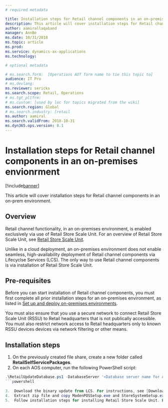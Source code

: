 ```yaml
---
# required metadata

title: Installation steps for Retail channel components in an on-premises envionrment
description: This article will cover installation steps for Retail channel components in an on-prem envionrment. 
author: aamirallaqaband
manager: AnnBe
ms.date: 10/31/2018
ms.topic: article
ms.prod: 
ms.service: dynamics-ax-applications
ms.technology: 

# optional metadata

# ms.search.form:  [Operations AOT form name to tie this topic to]
audience: IT Pro
# ms.devlang: 
ms.reviewer: sericks
ms.search.scope: Retail, Operations 
# ms.tgt_pltfrm: 
# ms.custom: [used by loc for topics migrated from the wiki]
ms.search.region: Global
# ms.search.industry: [retail
ms.author: aamiral
ms.search.validFrom: 2018-10-31 
ms.dyn365.ops.version: 8.1
---
```


# Installation steps for Retail channel components in an on-premises envionrment

[!include[banner](../includes/banner.md)]

This article will cover installation steps for Retail channel components in an on-prem environment.

## Overview

Retail channel functionality, in an on-premises environment, is enabled exclusively via use of Retail Store Scale Unit. For an overview of Retail Store Scale Unit, see [Retail Store Scale Unit](../../retail/dev-itpro/retail-store-system-begin). 

Unlike in a cloud deployment, an on-premises environment does not enable seamless, high-availability deployment of Retail channel components via Lifecyclse Services (LCS). The only way to use Retail channel components is via installation of Retail Store Scale Unit.

## Pre-requisites 

Before you can start installation of Retail channel components, you must first complete all prior installation steps for an on-premises environment, as listed in [Set up and deploy on-premises environments](setup-deploy-on-premises-environments.md).

You must also ensure that you use a secure network to connect Retail Store Scale Unit (RSSU) to Retail headquarters that is not publically accessible. You must also restrict network access to Retail headquarters only to known RSSU devices devices via network filtering or other means.

## Installation steps

1.	On the previously created file share, create a new folder called **RetailSelfServicePackages**.
2.	On each AOS computer, run the following PowerShell script:

```powershell
.\RetailUpdateDatabase.ps1 -DatabaseServer '<Database server name for AOS database -DatabaseName 'Database name for AOS database ' -envName '<Environment name>' -RetailSelfServicePackages '<Local path of Retail self-service packages>’ -SendProductSupportTelemetryToMicrosoft <True/False>
```powershell
  
3.	Download the binary update from LCS. For instructions, see [Download updates](https://docs.microsoft.com/en-us/dynamics365/unified-operations/dev-itpro/migration-upgrade/download-hotfix-lcs).
4.	Extract zip file and copy ModenPOSSetup.exe and StoreSystemSetup.exe under the RetailSelfServicePackages folder created in the file share location above.
5.	Follow installation steps for installing Retail Store Scale Unit. For instructions, see [Configure and install Retail Store Scale Unit](../../retail/dev-itpro/retail-store-scale-unit-configuration-installation)

